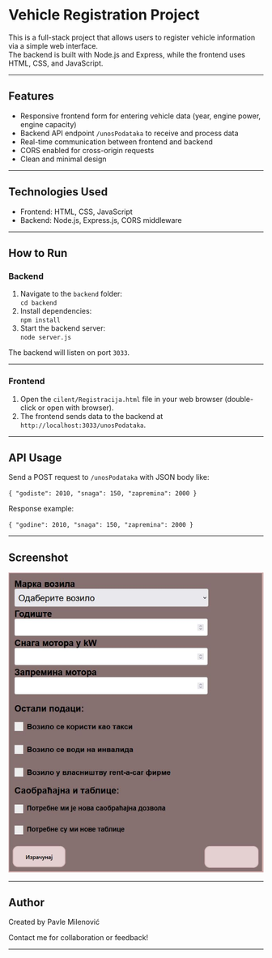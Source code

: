# Vehicle Registration Project

This is a full-stack project that allows users to register vehicle information via a simple web interface.  
The backend is built with Node.js and Express, while the frontend uses HTML, CSS, and JavaScript.

---

## Features

- Responsive frontend form for entering vehicle data (year, engine power, engine capacity)  
- Backend API endpoint `/unosPodataka` to receive and process data  
- Real-time communication between frontend and backend  
- CORS enabled for cross-origin requests  
- Clean and minimal design  

---

## Technologies Used

- Frontend: HTML, CSS, JavaScript  
- Backend: Node.js, Express.js, CORS middleware  

---

## How to Run

### Backend

1. Navigate to the `backend` folder:  
   `cd backend`  
2. Install dependencies:  
   `npm install`  
3. Start the backend server:  
   `node server.js`  

The backend will listen on port `3033`.

---

### Frontend

1. Open the `cilent/Registracija.html` file in your web browser (double-click or open with browser).  
2. The frontend sends data to the backend at `http://localhost:3033/unosPodataka`.

---

## API Usage

Send a POST request to `/unosPodataka` with JSON body like:  

`{ "godiste": 2010, "snaga": 150, "zapremina": 2000 }`  

Response example:  

`{ "godine": 2010, "snaga": 150, "zapremina": 2000 }`  

---

## Screenshot

![Frontend Screenshot](./screenshots/Registracija.JPG)

---

## Author

Created by Pavle Milenović

Contact me for collaboration or feedback!

---
